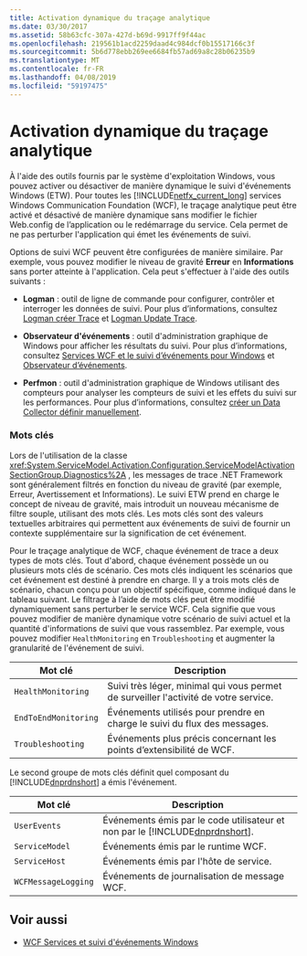```yaml
---
title: Activation dynamique du traçage analytique
ms.date: 03/30/2017
ms.assetid: 58b63cfc-307a-427d-b69d-9917ff9f44ac
ms.openlocfilehash: 219561b1acd2259daad4c984dcf0b15517166c3f
ms.sourcegitcommit: 5b6d778ebb269ee6684fb57ad69a8c28b06235b9
ms.translationtype: MT
ms.contentlocale: fr-FR
ms.lasthandoff: 04/08/2019
ms.locfileid: "59197475"
---
```

# <a name="dynamically-enabling-analytic-tracing"></a>Activation dynamique du traçage analytique
À l'aide des outils fournis par le système d'exploitation Windows, vous pouvez activer ou désactiver de manière dynamique le suivi d'événements Windows (ETW). Pour toutes les [!INCLUDE[netfx_current_long](../../../../../includes/netfx-current-long-md.md)] services Windows Communication Foundation (WCF), le traçage analytique peut être activé et désactivé de manière dynamique sans modifier le fichier Web.config de l’application ou le redémarrage du service. Cela permet de ne pas perturber l'application qui émet les événements de suivi.  
  
 Options de suivi WCF peuvent être configurées de manière similaire. Par exemple, vous pouvez modifier le niveau de gravité **Erreur** en **Informations** sans porter atteinte à l'application. Cela peut s'effectuer à l'aide des outils suivants :  
  
-   **Logman** : outil de ligne de commande pour configurer, contrôler et interroger les données de suivi. Pour plus d’informations, consultez [Logman créer Trace](https://go.microsoft.com/fwlink/?LinkId=165426) et [Logman Update Trace](https://go.microsoft.com/fwlink/?LinkId=165427).  
  
-   **Observateur d'événements** : outil d'administration graphique de Windows pour afficher les résultats du suivi. Pour plus d’informations, consultez [Services WCF et le suivi d’événements pour Windows](../../../../../docs/framework/wcf/samples/wcf-services-and-event-tracing-for-windows.md) et [Observateur d’événements](https://go.microsoft.com/fwlink/?LinkId=165428).  
  
-   **Perfmon** : outil d'administration graphique de Windows utilisant des compteurs pour analyser les compteurs de suivi et les effets du suivi sur les performances. Pour plus d’informations, consultez [créer un Data Collector définir manuellement](https://go.microsoft.com/fwlink/?LinkId=165429).  
  
### <a name="keywords"></a>Mots clés  
 Lors de l'utilisation de la classe <xref:System.ServiceModel.Activation.Configuration.ServiceModelActivationSectionGroup.Diagnostics%2A> , les messages de trace .NET Framework sont généralement filtrés en fonction du niveau de gravité (par exemple, Erreur, Avertissement et Informations). Le suivi ETW prend en charge le concept de niveau de gravité, mais introduit un nouveau mécanisme de filtre souple, utilisant des mots clés. Les mots clés sont des valeurs textuelles arbitraires qui permettent aux événements de suivi de fournir un contexte supplémentaire sur la signification de cet événement.  
  
 Pour le traçage analytique de WCF, chaque événement de trace a deux types de mots clés. Tout d'abord, chaque événement possède un ou plusieurs mots clés de scénario. Ces mots clés indiquent les scénarios que cet événement est destiné à prendre en charge. Il y a trois mots clés de scénario, chacun conçu pour un objectif spécifique, comme indiqué dans le tableau suivant. Le filtrage à l’aide de mots clés peut être modifié dynamiquement sans perturber le service WCF. Cela signifie que vous pouvez modifier de manière dynamique votre scénario de suivi actuel et la quantité d'informations de suivi que vous rassemblez. Par exemple, vous pouvez modifier `HealthMonitoring` en `Troubleshooting` et augmenter la granularité de l'événement de suivi.  
  
|Mot clé|Description|  
|-------------|-----------------|  
|`HealthMonitoring`|Suivi très léger, minimal qui vous permet de surveiller l'activité de votre service.|  
|`EndToEndMonitoring`|Événements utilisés pour prendre en charge le suivi du flux des messages.|  
|`Troubleshooting`|Événements plus précis concernant les points d’extensibilité de WCF.|  
  
 Le second groupe de mots clés définit quel composant du [!INCLUDE[dnprdnshort](../../../../../includes/dnprdnshort-md.md)] a émis l'événement.  
  
|Mot clé|Description|  
|-------------|-----------------|  
|`UserEvents`|Événements émis par le code utilisateur et non par le [!INCLUDE[dnprdnshort](../../../../../includes/dnprdnshort-md.md)].|  
|`ServiceModel`|Événements émis par le runtime WCF.|  
|`ServiceHost`|Événements émis par l'hôte de service.|  
|`WCFMessageLogging`|Événements de journalisation de message WCF.|  
  
## <a name="see-also"></a>Voir aussi

- [WCF Services et suivi d'événements Windows](../../../../../docs/framework/wcf/samples/wcf-services-and-event-tracing-for-windows.md)
